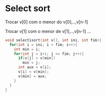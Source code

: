 # Select sort

Trocar v[0] com o menor do v[0],..,v[n-1]

Trocar v[1] com o menor de v[1],..,v[n-1]
...
```cpp
void selectisort(int v[], int ini, int fim){
  for(int i = ini; i < fim; i++){
    int min = i;
    for(int j = i+1; j <= fim; j++){
      if(v[j] < v[min])
        min = j;
      int aux = v[i];
      v[i] = v[min];
      v[min] = aux;
    }
  }
} 
```
